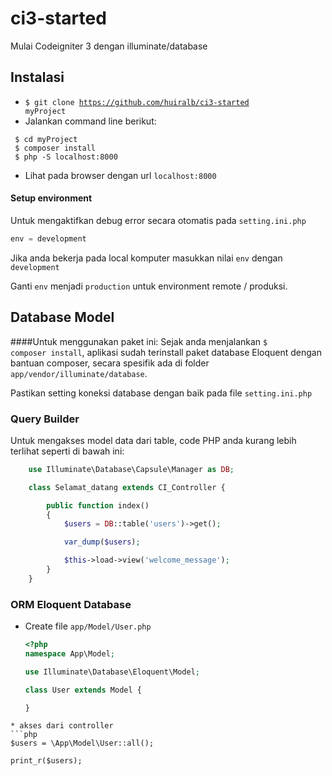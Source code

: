 # ci3-started
Mulai Codeigniter 3 dengan illuminate/database

## Instalasi
* <code>$ git clone https://github.com/huiralb/ci3-started myProject</code>
* Jalankan command line berikut:
```
 $ cd myProject
 $ composer install
 $ php -S localhost:8000
```
* Lihat pada browser dengan url <code>localhost:8000</code>

#### Setup environment
Untuk mengaktifkan debug error secara otomatis pada <code>setting.ini.php</code>
```php
env = development
```
Jika anda bekerja pada local komputer masukkan nilai <code>env</code> dengan <code>development</code>

Ganti <code>env</code> menjadi <code>production</code> untuk environment remote / produksi.

## Database Model
####Untuk menggunakan paket ini:
Sejak anda menjalankan <code>$ composer install</code>, aplikasi sudah terinstall paket database Eloquent dengan bantuan composer, secara spesifik ada di folder <code>app/vendor/illuminate/database</code>.

Pastikan setting koneksi database dengan baik pada file <code>setting.ini.php</code>

### Query Builder
Untuk mengakses model data dari table, code PHP anda kurang lebih terlihat seperti di bawah ini:
```php
	use Illuminate\Database\Capsule\Manager as DB;

	class Selamat_datang extends CI_Controller {

		public function index()
		{
			$users = DB::table('users')->get();

			var_dump($users);

			$this->load->view('welcome_message');
		}
	}
```

### ORM Eloquent Database
* Create file <code>app/Model/User.php</code>
	```php
	<?php
	namespace App\Model;

	use Illuminate\Database\Eloquent\Model;

	class User extends Model {

	}
```
* akses dari controller
```php
$users = \App\Model\User::all();

print_r($users);
